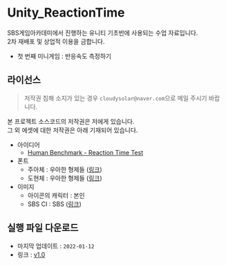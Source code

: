 # Unity_ReactionTime #
SBS게임아카데미에서 진행하는 유니티 기초반에 사용되는 수업 자료입니다.  
2차 재배포 및 상업적 이용을 금합니다.
- 첫 번째 미니게임 : 반응속도 측정하기

## 라이선스 ##
> 저작권 침해 소지가 있는 경우 `cloudysolar@naver.com`으로 메일 주시기 바랍니다.

본 프로젝트 소스코드의 저작권은 저에게 있습니다.  
그 외 에셋에 대한 저작권은 아래 기재되어 있습니다.

- 아이디어
  - [Human Benchmark - Reaction Time Test](https://humanbenchmark.com/tests/reactiontime)
- 폰트
  - 주아체 : 우아한 형제들 ([링크](http://font.woowahan.com/jua/))
  - 도현체 : 우아한 형제들 ([링크](http://font.woowahan.com/dohyeon/))
- 이미지
  - 아이콘의 캐릭터 : 본인
  - SBS CI : SBS ([링크](https://programs.sbs.co.kr/special/sbspr/basicinfo/70918))

## 실행 파일 다운로드 ##
- 마지막 업데이트 : `2022-01-12`
- 링크 : [v1.0](https://github.com/cloudysolar/Unity_ReactionTime/releases/tag/1.0)
